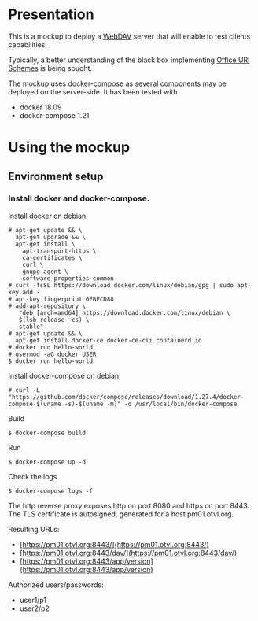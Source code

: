 # Presentation

This is a mockup to deploy a
[WebDAV](http://www.webdav.org/)
server that will enable to test clients capabilities.

Typically, a better understanding of the black box
implementing
[Office URI Schemes](https://docs.microsoft.com/en-us/office/client-developer/office-uri-schemes)
is being sought.

The mockup uses docker-compose as several components may be deployed on the server-side.
It has been tested with

- docker 18.09
- docker-compose 1.21

# Using the mockup

## Environment setup

### Install docker and docker-compose.

Install docker on debian

    # apt-get update && \
      apt-get upgrade && \
      apt-get install \
        apt-transport-https \
        ca-certificates \
        curl \
        gnupg-agent \
        software-properties-common
    # curl -fsSL https://download.docker.com/linux/debian/gpg | sudo apt-key add -
    # apt-key fingerprint 0EBFCD88
    # add-apt-repository \
       "deb [arch=amd64] https://download.docker.com/linux/debian \
       $(lsb_release -cs) \
       stable"
    # apt-get update && \
      apt-get install docker-ce docker-ce-cli containerd.io
    # docker run hello-world
    # usermod -aG docker USER
    $ docker run hello-world

Install docker-compose on debian

    # curl -L "https://github.com/docker/compose/releases/download/1.27.4/docker-compose-$(uname -s)-$(uname -m)" -o /usr/local/bin/docker-compose

Build

    $ docker-compose build

Run

    $ docker-compose up -d

Check the logs

    $ docker-compose logs -f

The http reverse proxy exposes http on port 8080 and https on port 8443.
The TLS certificate is autosigned, generated for a host pm01.otvl.org.

Resulting URLs:

- [https://pm01.otvl.org:8443/](https://pm01.otvl.org:8443/)
- [https://pm01.otvl.org:8443/dav/](https://pm01.otvl.org:8443/dav/)
- [https://pm01.otvl.org:8443/app/version](https://pm01.otvl.org:8443/app/version)

Authorized users/passwords:

- user1/p1
- user2/p2
